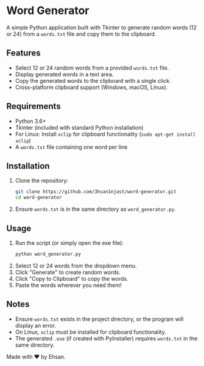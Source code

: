 # Word Generator

A simple Python application built with Tkinter to generate random words (12 or 24) from a `words.txt` file and copy them to the clipboard.

## Features
- Select 12 or 24 random words from a provided `words.txt` file.
- Display generated words in a text area.
- Copy the generated words to the clipboard with a single click.
- Cross-platform clipboard support (Windows, macOS, Linux).

## Requirements
- Python 3.6+
- Tkinter (included with standard Python installation)
- For Linux: Install `xclip` for clipboard functionality (`sudo apt-get install xclip`)
- A `words.txt` file containing one word per line

## Installation
1. Clone the repository:
   ```bash
   git clone https://github.com/3hsan1njast/word-generator.git
   cd word-generator
   ```
2. Ensure `words.txt` is in the same directory as `word_generator.py`.

## Usage
1. Run the script (or simply open the exe file):
   ```bash
   python word_generator.py
   ```
2. Select 12 or 24 words from the dropdown menu.
3. Click "Generate" to create random words.
4. Click "Copy to Clipboard" to copy the words.
5. Paste the words wherever you need them!

## Notes
- Ensure `words.txt` exists in the project directory, or the program will display an error.
- On Linux, `xclip` must be installed for clipboard functionality.
- The generated `.exe` (if created with PyInstaller) requires `words.txt` in the same directory.

Made with ❤️ by Ehsan.
